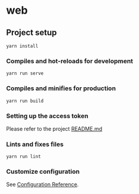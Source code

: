 # web

## Project setup
```
yarn install
```

### Compiles and hot-reloads for development
```
yarn run serve
```

### Compiles and minifies for production
```
yarn run build
```

### Setting up the access token

Please refer to the project [README.md](../README.md)

### Lints and fixes files
```
yarn run lint
```

### Customize configuration
See [Configuration Reference](https://cli.vuejs.org/config/).

